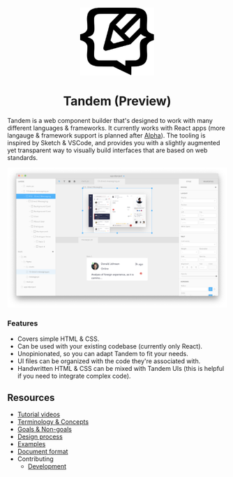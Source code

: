 <p align="center">
  <img src="assets/logo.svg" width="170px">
  <h1 align="center">Tandem (Preview)</h1>
</p>

Tandem is a web component builder that's designed to work with many different languages & frameworks. It currently works with React apps (more langauge & framework support is planned after [Alpha](https://github.com/tandemcode/tandem/projects/10)). The tooling is inspired by Sketch & VSCode, and provides you with a slightly augmented yet transparent way to visually build interfaces that are based on web standards.

![Split view](./assets/screenshots/v10.1.7.png)

### Features

- Covers simple HTML & CSS. 
- Can be used with your existing codebase (currently only React). 
- Unopinionated, so you can adapt Tandem to fit your needs.
- UI files can be organized with the code they're associated with. 
- Handwritten HTML & CSS can be mixed with Tandem UIs (this is helpful if you need to integrate complex code). 

## Resources

- [Tutorial videos](https://www.youtube.com/playlist?list=PLCNS_PVbhoSXOrjiJQP7ZjZJ4YHULnB2y)
- [Terminology & Concepts](./docs/concepts.md)
- [Goals & Non-goals](./docs/goals.md)
- [Design process](./docs/design-process.md)
- [Examples](https://github.com/tandemcode/examples)
- [Document format](./docs/document-format.md)
- Contributing
  - [Development](./docs/contributing/development.md)
